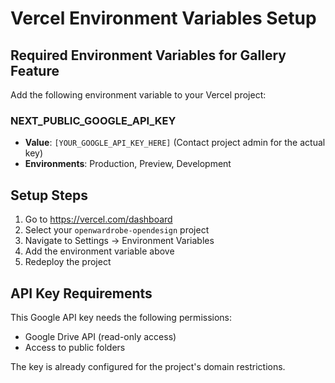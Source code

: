 # Vercel Environment Variables Setup

## Required Environment Variables for Gallery Feature

Add the following environment variable to your Vercel project:

### NEXT_PUBLIC_GOOGLE_API_KEY
- **Value**: `[YOUR_GOOGLE_API_KEY_HERE]` (Contact project admin for the actual key)
- **Environments**: Production, Preview, Development

## Setup Steps

1. Go to https://vercel.com/dashboard
2. Select your `openwardrobe-opendesign` project
3. Navigate to Settings → Environment Variables
4. Add the environment variable above
5. Redeploy the project

## API Key Requirements

This Google API key needs the following permissions:
- Google Drive API (read-only access)
- Access to public folders

The key is already configured for the project's domain restrictions.